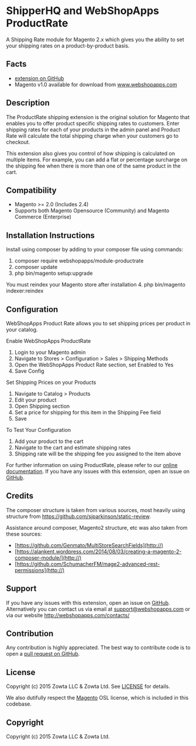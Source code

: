 # ShipperHQ and WebShopApps ProductRate

A Shipping Rate module for Magento 2.x which gives you the ability to set your shipping rates on a product-by-product basis.

Facts
-----
- [extension on GitHub](https://github.com/webshopapps/module-productrate)
- Magento v1.0 available for download from www.webshopapps.com

Description
-----------
The ProductRate shipping extension is the original solution for Magento that enables you to offer product specific shipping rates to customers. Enter shipping rates for each of your products in the admin panel and Product Rate will calculate the total shipping charge when your customers go to checkout.

This extension also gives you control of how shipping is calculated on multiple items. For example, you can add a flat or percentage surcharge on the shipping fee when there is more than one of the same product in the cart.

Compatibility
-------------
- Magento >= 2.0 (Includes 2.4)
- Supports both Magento Opensource (Community) and Magento Commerce (Enterprise)

Installation Instructions
-------------------------
Install using composer by adding to your composer file using commands:

1. composer require webshopapps/module-productrate
2. composer update
3. php bin/magento setup:upgrade

You must reindex your Magento store after installation
4. php bin/magento indexer:reindex

Configuration
-------
WebShopApps Product Rate allows you to set shipping prices per product in your catalog. 

Enable WebShopApps ProductRate
1. Login to your Magento admin 
2. Navigate to Stores > Configuration > Sales > Shipping Methods 
3. Open the WebShopApps Product Rate section, set Enabled to Yes 
4. Save Config 

Set Shipping Prices on your Products
1. Navigate to Catalog > Products 
2. Edit your product
3. Open Shipping section
4. Set a price for shipping for this item in the Shipping Fee field
5. Save 


To Test Your Configuration
1. Add your product to the cart
2. Navigate to the cart and estimate shipping rates 
3. Shipping rate will be the shipping fee you assigned to the item above


For further information on using ProductRate, please refer to our [online documentation](https://docs.shipperhq.com/category/webshopapps-extensions/product-rate/).
If you have any issues with this extension, open an issue on [GitHub](https://github.com/webshopapps/module-productrate/issues).

Credits
---------
The composer structure is taken from various sources, most heavily using structure from https://github.com/sjparkinson/static-review.

Assistance around composer, Magento2 structure, etc was also taken from these sources:

* [https://github.com/Genmato/MultiStoreSearchFields](http://)
* [https://alankent.wordpress.com/2014/08/03/creating-a-magento-2-composer-module/](http://)
* [https://github.com/SchumacherFM/mage2-advanced-rest-permissions](http://)

Support
-------
If you have any issues with this extension, open an issue on [GitHub](https://github.com/webshopapps/module-productrate/issues).
Alternatively you can contact us via email at support@webshopapps.com or via our website http://webshopapps.com/contacts/

Contribution
------------
Any contribution is highly appreciated. The best way to contribute code is to open a [pull request on GitHub](https://help.github.com/articles/using-pull-requests).

License
-------
Copyright (c) 2015 Zowta LLC & Zowta Ltd. See [LICENSE][] for
details.

We also dutifully respect the [Magento][] OSL license, which is included in this codebase.


[license]: LICENSE.md
[magento]: Magento2_LICENSE.md

Copyright
---------
Copyright (c) 2015 Zowta LLC & Zowta Ltd.